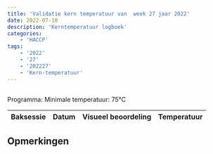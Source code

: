 ```yaml
---
title: 'Validatie kern temperatuur van  week 27 jaar 2022'
date: 2022-07-10
description: 'Kerntemperatuur logboek'
categories:
    - 'HACCP'
tags:
    - '2022'
    - '27'
    - '202227'
    - 'Kern-temperatuur'
---
```


## 

Programma: 
Minimale temperatuur: 75°C

| Baksessie | Datum | Visueel beoordeling | Temperatuur |
|:---|:---|:---|:---|


## Opmerkingen



